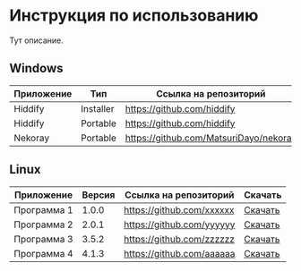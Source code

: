 # Инструкция по использованию

Тут описание.

## Windows

| Приложение   | Тип  | Ссылка на репозиторий     | Скачать  |
|--------------|---------|---------------------------|----------|
| Hiddify  | Installer   | https://github.com/hiddify  | [Скачать](https://github.com/hiddify/hiddify-next/releases/download/v2.5.7/Hiddify-Windows-Setup-x64.Msix) |
| Hiddify  | Portable   | https://github.com/hiddify  | [Скачать](https://github.com/hiddify/hiddify-next/releases/download/v2.5.7/Hiddify-Windows-Portable-x64.zip) |
| Nekoray  | Portable   | https://github.com/MatsuriDayo/nekoray  | [Скачать](https://github.com/MatsuriDayo/nekoray/releases/download/3.26/nekoray-3.26-2023-12-09-windows64.zip) |

## Linux

| Приложение   | Версия  | Ссылка на репозиторий     | Скачать  |
|--------------|---------|---------------------------|----------|
| Программа 1  | 1.0.0   | https://github.com/xxxxxx  | [Скачать](https://example.com) |
| Программа 2  | 2.0.1   | https://github.com/yyyyyy  | [Скачать](https://example.com) |
| Программа 3  | 3.5.2   | https://github.com/zzzzzz  | [Скачать](https://example.com) |
| Программа 4  | 4.1.3   | https://github.com/aaaaaa  | [Скачать](https://example.com) |
